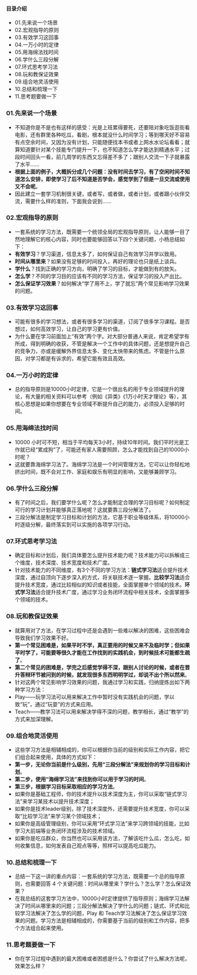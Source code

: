 #### 目录介绍
- 01.先来说一个场景
- 02.宏观指导的原则
- 03.有效学习这回事
- 04.一万小时的定律
- 05.用海绵法找时间
- 06.学什么三段分解
- 07.环式思考学习法
- 08.玩和教保证效果
- 09.组合地灵活使用
- 10.总结和梳理一下
- 11.思考题要做一下




### 01.先来说一个场景
- 不知道你是不是也有这样的感受：光是上班累得要死，还要陪对象吃饭逛街看电影，还有群里各种吃瓜，看剧，根本就没什么时间学习；等到哪天好不容易有点空余时间，又因为没有计划，只能随便找本书或者上网水水论坛看看；就算知道要针对某个技能专门提升一下，也不知道怎么学才能达到精通水平；过段时间回头一看，前几周学的东西又忘得差不多了；跟别人交流一下子就暴露了水平……
- **根据上面的例子，大概拆分成几个问题：没有时间去学习，有了空闲时间不知道怎么安排，即使学习了后不知道是否学会，感觉学到了但是一旦交流或使用又不会呢**。
- 因此建立一套学习机制很关键，或者写，或者做，或者计划，或者跟小伙伴交流，需要什么样的准则，下面我会说到……



### 02.宏观指导的原则
- 一套系统的学习方法，既需要一个统领全局的宏观指导原则，让人能够一目了然地理解它的核心内容，同时也要能够回答以下四个关键问题，小杨总结如下：
- **有效学习**？学习渠道，信息太多了，如何保证自己有效学习并学以致用。
- **时间从哪里来**？如果没有足够的时间投入，再好的理论也只是纸上谈兵。
- **学什么**？找到正确的学习方向，明确了学习的目标，才能做到有的放矢。
- **怎么学**？不同的学习目的应该有不同的学习方法，保证学习的投入产出比。
- **怎么保证学习效果**？如何解决“学了用不上，学了就忘”两个常见影响学习效果的问题。



### 03.有效学习这回事
- 可能有很多的学习想法，或者有很多学习的渠道，订阅了很多学习课程。是否想过，如何高效学习，让自己的学习更有价值。
- 为什么要在学习前面加上“有效”两个字。对大部分普通人来说，肯定希望学有所成，得到明确的收获，不管是解决一个工作中的具体问题，还是想提升自己的竞争力，亦或是缓解外界信息太多、变化太快带来的焦虑。不管是什么原因，对学习都是有诉求的，希望它能有效且高效。



### 04.一万小时的定律
- 总的指导原则是10000小时定律，它是一个很出名的用于专业领域提升的理论，有大量的相关资料可以参考（例如《异类》《1万小时天才理论》等），其核心思想是如果你想要在专业领域不断提升自己的能力，必须投入足够的时间。



### 05.用海绵法找时间
- 10000 小时可不短，相当于平均每天3小时，持续10年时间。我们平时光是工作就已经“累成狗”了，可能还有家人需要照顾，怎么才能找到自己的10000小时呢？
- 这就要靠海绵学习法了。海绵学习法是一个时间管理方法，它可以让你轻松地挤出时间，既不会对工作、家庭和娱乐有明显的影响，又能够兼顾学习。



### 06.学什么三段分解
- 有了时间之后，我们要学什么呢？怎么才能制定合理的学习目标呢？如何制定可行的学习计划并能够真正落地呢？这就要靠三段分解法了。
- 三段分解法是制定学习目标和计划的方法，它基于职业等级体系，将10000小时逐级分解，最终落实到可以实施的各项学习行动。



### 07.环式思考学习法
- 确定目标和计划后，我们具体要怎么提升技术能力呢？技术能力可以拆解成三个维度，技术深度、技术宽度和技术广度。
- 针对技术能力的不同维度，有3个不同的学习方法：**链式学习法**适合提升技术深度，通过自顶向下逐步深入的方式，将关联技术逐一掌握。**比较学习法**适合提升技术宽度，通过比较相似的知识或者技能，全面掌握单个领域的技术。**环式学习法**适合提升技术广度，通过学习业务闭环流程中相关技术，全面掌握多个领域的技术。



### 08.玩和教保证效果
- 就算用对了方法，在学习过程中还是会遇到一些难以解决的困难，这些困难会导致我们学习效果不好。
- **第一个常见困难是，如果平时不学，真正要用的时候又来不及临时学；但如果平时学了，可能要等很久才能在工作找到的实践机会，到时候技术可能都生疏了**。
- **第二个常见的困难是，学完之后感觉学得不深，跟别人讨论的时候，或者在晋升答辩环节被问到的时候，就发现很多东西明明学过，却说不出个所以然来**。
- 针对这两个常见影响学习效果的问题，我通过学习和实践，归纳提炼出如下两种学习方法：
- Play——玩学习法可以用来解决工作中暂时没有实践机会的问题，学以致“玩”，通过“玩耍”的方式来应用。
- Teach——教学习法可以用来解决学得不深的问题，教学相长，通过“教学”的方式来加深理解。




### 09.组合地灵活使用
- 这些学习方法是相辅相成的，你可以根据你当前的级别和实际工作内容，把它们组合起来使用，具体的方式如下：
- **第一步，无论你当前是什么级别，先用“三段分解法”来规划你的学习目标和计划**。
- **第二步，使用“海绵学习法”来找到你可以用于学习的时间**。
- **第三步，根据学习目标采取相应的学习方法**。
- 如果你是基础工程师，你的技术提升以技术深度为主，你可以采取“链式学习法”来学习某技术以提升技术深度；
- 如果你是技术leader级别，除了技术深度外，还需要提升技术宽度，你可以采取“比较学习法”来学习某个领域技术；
- 如果你是高级管理级别，你可以采用“环式学习法”来学习跨领域的技能，比如学习大前端等业务闭环流程涉及的技术领域。
- 如果你是吃瓜群众，你当然也可以采用该方法，了解该吃什么瓜，怎么吃，如何收集信息，如何发表自己观点等等，照样可以提高吃瓜能力。



### 10.总结和梳理一下
- 总结一下这一讲的重点内容：一套系统的学习方法，既需要一个总的指导原则，也需要回答 4 个关键问题：时间从哪里来？学什么？怎么学？怎么保证效果？
- 在我总结的这套学习方法中，10000小时定律提供了指导原则；海绵学习法解决了时间从哪里来的问题；三段分解法解决了学什么的问题；链式、环式和比较学习法解决了怎么学的问题，Play 和 Teach学习法解决了怎么保证学习效果的问题。学习方法是相辅相成的，你需要基于当前的级别和工作内容，把多个方法组合起来使用。



### 11.思考题要做一下
- 你在学习过程中遇到的最大困难或者困惑是什么？你尝试了什么解决方法呢，效果怎么样？




